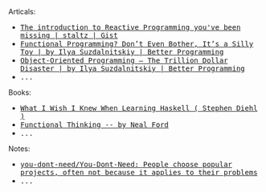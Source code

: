 


Articals: 

[articals:staltz.intro.rx]: ../../../practices-notes/reactive.programming-note
[articals:ilya.fp-toy]: ../../../practices-notes/ilya.fp-toy.artical-note
[articals:ilya.oopttdd]: ../../../practices-notes/ilya.oopttdd.artical-note

- <kbd>[The introduction to Reactive Programming you've been missing | staltz | Gist][articals:staltz.intro.rx]</kbd>
- <kbd>[Functional Programming? Don’t Even Bother, It’s a Silly Toy | by Ilya Suzdalnitskiy | Better Programming][articals:ilya.fp-toy]</kbd>
- <kbd>[Object-Oriented Programming — The Trillion Dollar Disaster | by Ilya Suzdalnitskiy | Better Programming][articals:ilya.oopttdd]</kbd>
- <kbd>...</kbd>

Books: 

[books:wiwinwlh]: ../../../practices-notes/wiwinwlh.sdiehl.book-note
[books:functional-thinking]: ../../../practices-notes/functional-thinking.isbn9781449365516-note

- <kbd>[What I Wish I Knew When Learning Haskell ( Stephen Diehl )][books:wiwinwlh]</kbd>
- <kbd>[Functional Thinking -- by Neal Ford][books:functional-thinking]</kbd>
- <kbd>...</kbd>

Notes: 

[repo:ydn]: ../../../practices-notes/you.dont.need-note

- <kbd>[you-dont-need/You-Dont-Need: People choose popular projects, often not because it applies to their problems][repo:ydn]</kbd>
- <kbd>...</kbd>

